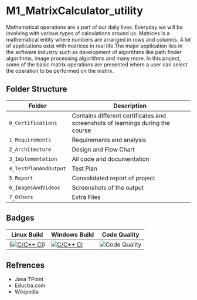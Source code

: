 # M1_MatrixCalculator_utility
Mathematical operations are a part of our daily lives. Everyday we will be involving with various types of calculations around us. Matrices is a mathematical entity where numbers are arranged in rows and columns. A lot of applications exist with matrices in real life.The major application lies in the software industry such as development of algorithms like path finder algorithms, image processing algorithms and many more. In this project, some of the basic matrix operations are presented where a user can select the operation to be performed on the matrix.
## Folder Structure
| Folder | Description |
|--------|-------------|
| `0_Certifications` | Contains different certificates and screenshots of learnings during the course |
| `1_Requirements` | Requirements and analysis |
| `2_Architecture` | Design and Flow Chart |
| `3_Implementation` | All code and documentation |
| `4_TestPlanAndOutput` | Test Plan |
| `5_Report` | Consolidated report of project |
| `6_ImagesAndVideos` | Screenshots of the output |
| `7_Others` | Extra Files |
## Badges
| Linux Build | Windows Build | Code Quality|
|------------|------------|----------|
|([![C/C++ CI](https://github.com/nimishpalod/M1_MatrixCalculator_utility/actions/workflows/linuxc-cpp.yml/badge.svg)](https://github.com/nimishpalod/M1_MatrixCalculator_utility/actions/workflows/linuxc-cpp.yml))| [![C/C++ CI](https://github.com/nimishpalod/M1_MatrixCalculator_utility/actions/workflows/linuxc-cpp.yml/badge.svg)](https://github.com/nimishpalod/M1_MatrixCalculator_utility/actions/workflows/linuxc-cpp.yml) | ![Code Quality](https://api.codiga.io/project/31035/status/svg) 
 ## Refrences
 * Java TPoint
 * Educba.com
 * Wikipedia 
 
